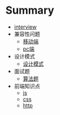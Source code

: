 # Summary

* [interview](README.md)
* 兼容性问题
    * [移动端](compatibility/mobile.md)
    * [pc端](compatibility/pc.md)
* 设计模式
    * [设计模式](pattern/pattern.md)
* 面试题
    * [算法题](exercise/algorithm.md)
* 前端知识点
    * [js](topic/js.md)
    * [css](topic/css.md)
    * [http](topic/http.md)

